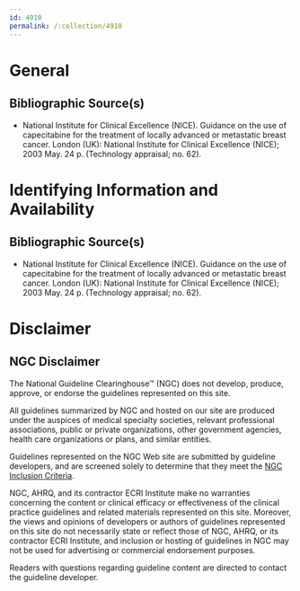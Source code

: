 ```yaml
---
id: 4910
permalink: /:collection/4910
---
```


# General

## Bibliographic Source(s)

- National Institute for Clinical Excellence (NICE). Guidance on the use of capecitabine for the treatment of locally advanced or metastatic breast cancer. London (UK): National Institute for Clinical Excellence (NICE); 2003 May. 24 p. (Technology appraisal; no. 62).

# Identifying Information and Availability

## Bibliographic Source(s)

- National Institute for Clinical Excellence (NICE). Guidance on the use of capecitabine for the treatment of locally advanced or metastatic breast cancer. London (UK): National Institute for Clinical Excellence (NICE); 2003 May. 24 p. (Technology appraisal; no. 62).

# Disclaimer

## NGC Disclaimer

The National Guideline Clearinghouse™ (NGC) does not develop, produce, approve, or endorse the guidelines represented on this site.

All guidelines summarized by NGC and hosted on our site are produced under the auspices of medical specialty societies, relevant professional associations, public or private organizations, other government agencies, health care organizations or plans, and similar entities.

Guidelines represented on the NGC Web site are submitted by guideline developers, and are screened solely to determine that they meet the [NGC Inclusion Criteria](/help-and-about/summaries/inclusion-criteria).

NGC, AHRQ, and its contractor ECRI Institute make no warranties concerning the content or clinical efficacy or effectiveness of the clinical practice guidelines and related materials represented on this site. Moreover, the views and opinions of developers or authors of guidelines represented on this site do not necessarily state or reflect those of NGC, AHRQ, or its contractor ECRI Institute, and inclusion or hosting of guidelines in NGC may not be used for advertising or commercial endorsement purposes.

Readers with questions regarding guideline content are directed to contact the guideline developer.

